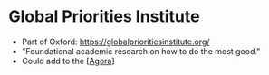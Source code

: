 # Global Priorities Institute
- Part of Oxford: https://globalprioritiesinstitute.org/
- "Foundational academic research on how to do the most good."
- Could add to the [[Agora]]

[//begin]: # "Autogenerated link references for markdown compatibility"
[Agora]: agora "Agora"
[//end]: # "Autogenerated link references"